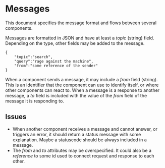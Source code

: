 # Messages

This document specifies the message format and flows between several components.

Messages are formatted in JSON and have at least a _topic_ (string) field. Depending on the type, other fields may be added to the message.

```
{
	"topic":"search",
	"query":"rage against the machine",
	"from":"some reference of the sender"
}
```

When a component sends a message, it may include a _from_ field (string). This is an identifier that the component can use to identify itself, or where other components can react to. When a message is a response to another message, a _to_ field is included with the value of the _from_ field of the message it is responding to.

## Issues

-   When another component receives a message and cannot answer, or triggers an error, it should return a status message with some explanation. Maybe a statuscode should be always included in a message.
-   The _from_ and _to_ attributes may be overspecified. It could also be a _reference_ to some id used to connect request and response to each other.
